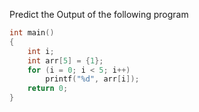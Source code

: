 Predict the Output of the following program
```c
int main()
{
    int i;
    int arr[5] = {1};
    for (i = 0; i < 5; i++)
        printf("%d", arr[i]);
    return 0;
}
```
